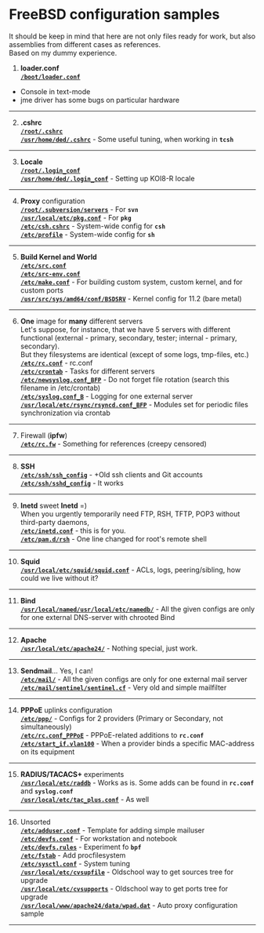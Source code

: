 # FreeBSD configuration samples    
It should be keep in mind that here are not only files ready for work, but also assemblies from different cases as references.    
Based on my dummy experience.    
1. **loader.conf**    
[**`/boot/loader.conf`**](https://github.com/wildfielded/samples-freebsd/blob/master/boot/loader.conf)    
- Console in text-mode    
- jme driver has some bugs on particular hardware    
----
2. **.cshrc**    
[**`/root/.cshrc`**](https://github.com/wildfielded/samples-freebsd/blob/master/root/.cshrc)    
[**`/usr/home/ded/.cshrc`**](https://github.com/wildfielded/samples-freebsd/blob/master/usr/home/ded/.cshrc) - Some useful tuning, when working in **`tcsh`**    
----
3. **Locale**    
[**`/root/.login_conf`**](https://github.com/wildfielded/samples-freebsd/blob/master/root/.login_conf)    
[**`/usr/home/ded/.login_conf`**](https://github.com/wildfielded/samples-freebsd/blob/master/usr/home/ded/.login_conf) - Setting up KOI8-R locale    
----
4. **Proxy** configuration    
[**`/root/.subversion/servers`**](https://github.com/wildfielded/samples-freebsd/blob/master/root/.subversion/servers) - For **`svn`**    
[**`/usr/local/etc/pkg.conf`**](https://github.com/wildfielded/samples-freebsd/blob/master/usr/local/etc/pkg.conf) - For **`pkg`**    
[**`/etc/csh.cshrc`**](https://github.com/wildfielded/samples-freebsd/blob/master/etc/csh.cshrc) - System-wide config for **`csh`**    
[**`/etc/profile`**](https://github.com/wildfielded/samples-freebsd/blob/master/etc/profile) - System-wide config for **`sh`**    
----
5. **Build Kernel and World**    
[**`/etc/src.conf`**](https://github.com/wildfielded/samples-freebsd/blob/master/etc/src.conf)    
[**`/etc/src-env.conf`**](https://github.com/wildfielded/samples-freebsd/blob/master/etc/src-env.conf)    
[**`/etc/make.conf`**]() - For building custom system, custom kernel, and for custom ports    
[**`/usr/src/sys/amd64/conf/BSDSRV`**](https://github.com/wildfielded/samples-freebsd/blob/master/usr/src/sys/amd64/conf/BSDSRV) - Kernel config for 11.2 (bare metal)    
----
6. **One** image for **many** different servers    
Let's suppose, for instance, that we have 5 servers with different functional (external - primary, secondary, tester; internal - primary, secondary).    
But they filesystems are identical (except of some logs, tmp-files, etc.)    
[**`/etc/rc.conf`**](https://github.com/wildfielded/samples-freebsd/blob/master/etc/rc.conf) - rc.conf    
[**`/etc/crontab`**](https://github.com/wildfielded/samples-freebsd/blob/master/etc/crontab) - Tasks for different servers    
[**`/etc/newsyslog.conf_BFP`**](https://github.com/wildfielded/samples-freebsd/blob/master/etc/newsyslog.conf_BFP) - Do not forget file rotation (search this filename in /etc/crontab)    
[**`/etc/syslog.conf_B`**](https://github.com/wildfielded/samples-freebsd/blob/master/etc/syslog.conf_B) - Logging for one external server    
[**`/usr/local/etc/rsync/rsyncd.conf_BFP`**](https://github.com/wildfielded/samples-freebsd/blob/master/usr/local/etc/rsync/rsyncd.conf_BFP) - Modules set for periodic files synchronization via crontab    
----
7. Firewall (**ipfw**)    
[**`/etc/rc.fw`**](https://github.com/wildfielded/samples-freebsd/blob/master/etc/rc.fw) - Something for references (creepy censored)    
----
8. **SSH**    
[**`/etc/ssh/ssh_config`**](https://github.com/wildfielded/samples-freebsd/blob/master/etc/ssh/ssh_config) - +Old ssh clients and Git accounts    
[**`/etc/ssh/sshd_config`**](https://github.com/wildfielded/samples-freebsd/blob/master/etc/ssh/sshd_config) - It works    
----
9. **Inetd** sweet **Inetd** =)    
When you urgently temporarily need FTP, RSH, TFTP, POP3 without third-party daemons,    
[**`/etc/inetd.conf`**](https://github.com/wildfielded/samples-freebsd/blob/master/etc/inetd.conf) - this is for you.    
[**`/etc/pam.d/rsh`**](https://github.com/wildfielded/samples-freebsd/blob/master/etc/pam.d/rsh) - One line changed for root's remote shell
----
10. **Squid**    
[**`/usr/local/etc/squid/squid.conf`**](https://github.com/wildfielded/samples-freebsd/blob/master/usr/local/etc/squid/squid.conf) - ACLs, logs, peering/sibling, how could we live without it?    
----
11. **Bind**    
[**`/usr/local/named/usr/local/etc/namedb/`**](https://github.com/wildfielded/samples-freebsd/tree/master/usr/local/named/usr/local/etc/namedb) - All the given configs are only for one external DNS-server with chrooted Bind    
----
12. **Apache**    
[**`/usr/local/etc/apache24/`**](https://github.com/wildfielded/samples-freebsd/tree/master/usr/local/etc/apache24) - Nothing special, just work.    
----
13. **Sendmail**... Yes, I can!    
[**`/etc/mail/`**](https://github.com/wildfielded/samples-freebsd/tree/master/etc/mail) - All the given configs are only for one external mail server    
[**`/etc/mail/sentinel/sentinel.cf`**](https://github.com/wildfielded/samples-freebsd/blob/master/etc/mail/sentinel/sentinel.cf) - Very old and simple mailfilter    
----
14. **PPPoE** uplinks configuration    
[**`/etc/ppp/`**](https://github.com/wildfielded/samples-freebsd/tree/master/etc/ppp) - Configs for 2 providers (Primary or Secondary, not simultaneously)    
[**`/etc/rc.conf_PPPoE`**](https://github.com/wildfielded/samples-freebsd/blob/master/etc/rc.conf_PPPoE) - PPPoE-related additions to **`rc.conf`**    
[**`/etc/start_if.vlan100`**](https://github.com/wildfielded/samples-freebsd/blob/master/etc/start_if.vlan100) - When a provider binds a specific MAC-address on its equipment    
----
15. **RADIUS/TACACS+** experiments    
[**`/usr/local/etc/raddb`**](https://github.com/wildfielded/samples-freebsd/blob/master/usr/local/etc/raddb) - Works as is. Some adds can be found in **`rc.conf`** and **`syslog.conf`**    
[**`/usr/local/etc/tac_plus.conf`**](https://github.com/wildfielded/samples-freebsd/blob/master/usr/local/etc/tac_plus.conf) - As well    
----
16. Unsorted    
[**`/etc/adduser.conf`**](https://github.com/wildfielded/samples-freebsd/blob/master/etc/adduser.conf) - Template for adding simple mailuser    
[**`/etc/devfs.conf`**](https://github.com/wildfielded/samples-freebsd/blob/master/etc/devfs.conf) - For workstation and notebook    
[**`/etc/devfs.rules`**](https://github.com/wildfielded/samples-freebsd/blob/master/etc/devfs.rules) - Experiment fo **`bpf`**    
[**`/etc/fstab`**](https://github.com/wildfielded/samples-freebsd/blob/master/etc/fstab) - Add procfilesystem    
[**`/etc/sysctl.conf`**](https://github.com/wildfielded/samples-freebsd/blob/master/etc/sysctl.conf) - System tuning    
[**`/usr/local/etc/cvsupfile`**](https://github.com/wildfielded/samples-freebsd/blob/master/usr/local/etc/cvsupfile) - Oldschool way to get sources tree for upgrade    
[**`/usr/local/etc/cvsupports`**](https://github.com/wildfielded/samples-freebsd/blob/master/usr/local/etc/cvsupports) - Oldschool way to get ports tree for upgrade    
[**`/usr/local/www/apache24/data/wpad.dat`**](https://github.com/wildfielded/samples-freebsd/blob/master/usr/local/www/apache24/data/wpad.dat) - Auto proxy configuration sample    
----

